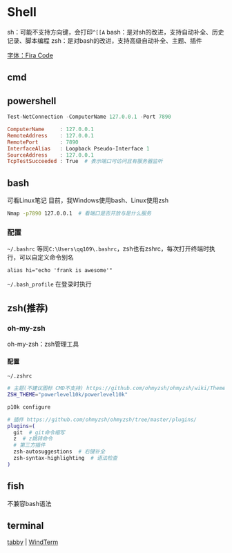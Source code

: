 # Shell

sh：可能不支持方向键，会打印`^[[A`
bash：是对sh的改进，支持自动补全、历史记录、脚本编程
zsh：是对bash的改进，支持高级自动补全、主题、插件

[字体：Fira Code](./../toools/Font.md)



## cmd



## powershell

```powershell
Test-NetConnection -ComputerName 127.0.0.1 -Port 7890

ComputerName     : 127.0.0.1
RemoteAddress    : 127.0.0.1
RemotePort       : 7890
InterfaceAlias   : Loopback Pseudo-Interface 1
SourceAddress    : 127.0.0.1
TcpTestSucceeded : True  # 表示端口可访问且有服务器监听
```



## bash

可看Linux笔记
目前，我Windows使用bash、Linux使用zsh

```bash
Nmap -p7890 127.0.0.1  # 看端口是否开放与是什么服务
```



### 配置

`~/.bashrc` 等同`C:\Users\qq109\.bashrc`，zsh也有zshrc，每次打开终端时执行，可以自定义命令别名

```
alias hi="echo 'frank is awesome'"
```

`~/.bash_profile` 在登录时执行



## zsh(推荐)

###  oh-my-zsh

oh-my-zsh：zsh管理工具



#### 配置

`~/.zshrc`

```bash
# 主题(不建议图标 CMD不支持) https://github.com/ohmyzsh/ohmyzsh/wiki/Themes
ZSH_THEME="powerlevel10k/powerlevel10k"
```

```bash
p10k configure
```

```bash
# 插件 https://github.com/ohmyzsh/ohmyzsh/tree/master/plugins/
plugins=(
  git  # git命令缩写
  z  # z跳转命令  
  # 第三方插件
  zsh-autosuggestions  # 右键补全
  zsh-syntax-highlighting  # 语法检查
)
```



## fish

不兼容bash语法



## terminal

[tabby](https://github.com/Eugeny/tabby)	|	[WindTerm](https://github.com/kingToolbox/WindTerm)



